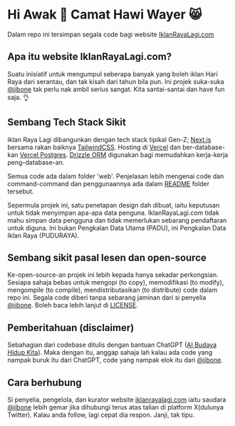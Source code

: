# Hi Awak 👋 Camat Hawi Wayer 😸

Dalam repo ini tersimpan segala code bagi website [IklanRayaLagi.com](https://iklanrayalagi.com)

## Apa itu website IklanRayaLagi.com?

Suatu inisiatif untuk mengumpul seberapa banyak yang boleh iklan Hari Raya dari serantau, dan tak kisah dari tahun bila pun. Ini projek suka-suka [@jibone](https://twitter.com/jibone) tak perlu nak ambil serius sangat. Kita santai-santai dan have fun saja. 👌

## Sembang Tech Stack Sikit

Iklan Raya Lagi dibangunkan dengan tech stack tipikal Gen-Z; [Next.js](https://nextjs.org) bersama rakan baiknya [TailwindCSS](https://tailwindcss.com). Hosting di [Vercel](https://vercel.com) dan ber-database-kan [Vercel Postgres](https://vercel.com/storage/postgres). [Drizzle ORM](https://orm.drizzle.team) digunakan bagi memudahkan kerja-kerja peng-database-an.

Semua code ada dalam folder 'web'. Penjelasan lebih mengenai code dan command-command dan penggunaannya ada dalam [README](web/README.md) folder tersebut.

Sepermula projek ini, satu penetapan design dah dibuat, iaitu keputusan untuk tidak menyimpan apa-apa data penguna. IklanRayaLagi.com tidak mahu simpan data pengguna dan tidak memerlukan sebarang pendaftaran untuk diguna. Ini bukan Pengkalan Data Utama (PADU), ini Pengkalan Data Iklan Raya (PUDURAYA).

## Sembang sikit pasal lesen dan open-source

Ke-open-source-an projek ini lebih kepada hanya sekadar perkongsian. Sesiapa sahaja bebas untuk mengopi (to copy), memodifikasi (to modify), mengompile (to compile), mendistributasikan (to distribute) code dalam repo ini. Segala code diberi tanpa sebarang jaminan dari si penyelia [@jibone](https://twitter.com/jibone). Boleh baca lebih lanjut di [LICENSE](LICENSE).

## Pemberitahuan (disclaimer)

Sebahagian dari codebase ditulis dengan bantuan ChatGPT ([AI Budaya Hidup Kita](https://x.com/jibone/status/1772508756535832679?s=20)). Maka dengan itu, anggap sahaja lah kalau ada code yang nampak buruk itu dari ChatGPT, code yang nampak elok itu dari [@jibone](https://twitter.com/jibone).

## Cara berhubung

Si penyelia, pengelola, dan kurator website [iklanrayalagi.com](https://iklanrayalagi.com) iaitu saudara [@jibone](https://twitter.com/jibone) lebih gemar jika dihubungi terus atas talian di platform X(dulunya Twitter). Kalau anda follow, lagi cepat dia respon. Janji, tak tipu.
